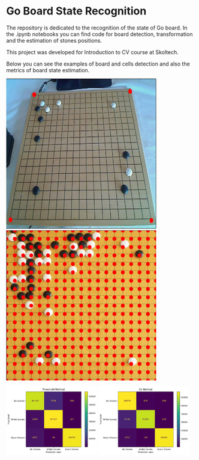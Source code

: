 # Go Board State Recognition

The repository is dedicated to the recognition of the state of Go board. In the .ipynb notebooks you can find code for board detection, transformation and the estimation of stones positions.

This project was developed for Introduction to CV course at Skoltech.

Below you can see the examples of board and cells detection and also the metrics of board state estimation.

<p float="left">
  <img src="https://github.com/PavelBartenev/GoBoardRecognition/blob/main/images/go_detected_2.png" width="400" height="400" />
  <img src="https://github.com/PavelBartenev/GoBoardRecognition/blob/main/images/cells_detected_2.png" width="400" height="400" /> 
</p>


<p float="left">
  <img src="https://github.com/PavelBartenev/GoBoardRecognition/blob/main/images/metrics_classic.png" width="48%" />
  <img src="https://github.com/PavelBartenev/GoBoardRecognition/blob/main/images/metrics_dl.png" width="48%" /> 
</p>
